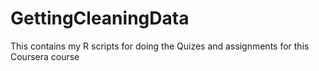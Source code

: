 GettingCleaningData
===================

This contains my R scripts for doing the Quizes and assignments for this Coursera course
